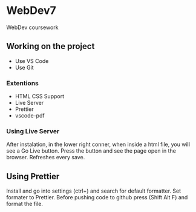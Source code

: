 # WebDev7
WebDev coursework

## Working on the project

 - Use VS Code
 - Use Git

### Extentions

 - HTML CSS Support
 - Live Server
 - Prettier
 - vscode-pdf

### Using Live Server

After instalation, in the lower right conner, when inside a html file, you will see a Go Live button. Press the button and see the page open in the browser. Refreshes every save.

## Using Prettier

Install and go into settings (ctrl+) and search for default formatter. Set formater to Prettier. Before pushing code to github press (Shift Alt F) and format the file.